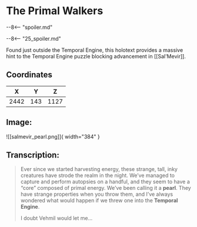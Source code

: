 # The Primal Walkers

--8<-- "spoiler.md"

--8<-- "25_spoiler.md"

Found just outside the Temporal Engine, this holotext provides a massive hint to the Temporal Engine puzzle blocking advancement in [[Sal'Mevir]].

## Coordinates
| **X** | **Y** | **Z** |
| :---: | :---: | :---: |
| 2442 |  143  | 1127 |

## Image:

![[salmevir_pearl.png]]{ width="384" }

## Transcription:
> Ever since we started harvesting energy, these strange, tall, inky creatures have strode the realm in the night. We’ve managed to capture and perform autopsies on a handful, and they seem to have a “core” composed of primal energy. We’ve been calling it a **pearl**. They have strange properties when you throw them, and I’ve always wondered what would happen if we threw one into the **Temporal Engine**.
>
> I doubt Vehmil would let me…
